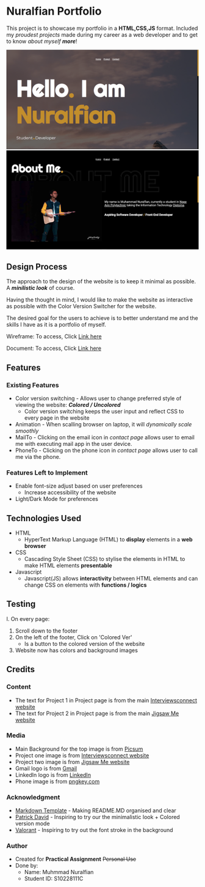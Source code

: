 # Nuralfian Portfolio

This project is to showcase my portfolio in a **HTML,CSS,JS** format. Included my _proudest projects_ made during my career as a web developer and to get to know _about myself **more**_!

![First Image](/images/first_image_website.png)
![Second Image](/images/second_image_website.png)

## Design Process

The approach to the design of the website is to keep it minimal as possible. A **_minilistic look_** of course.

Having the thought in mind, I would like to make the website as interactive as possible with the Color Version Switcher for the website.

The desired goal for the users to achieve is to better understand me and the skills I have as it is a portfolio of myself.

Wireframe: To access, Click [Link here](https://xd.adobe.com/view/2586de42-9875-4f4a-9bc1-c48c4c2e5971-70d5/)

Document: To access, Click [Link here](https://docs.google.com/document/d/1HLVK-dt6wwK-BEuL8pES8D6vaaSgA3CsKXcMYcIqkfQ/edit?usp=sharing)

## Features

### Existing Features

- Color version switching - Allows user to change preferred style of viewing the website: **_Colored / Uncolored_**
  - Color version switching keeps the user input and reflect CSS to every page in the website
- Animation - When scalling browser on laptop, it will _dynamically scale smoothly_
- MailTo - Clicking on the email icon in _contact page_ allows user to email me with executing mail app in the user device.
- PhoneTo - Clicking on the phone icon in _contact page_ allows user to call me via the phone.

### Features Left to Implement

- Enable font-size adjust based on user preferences
  - Increase accessibility of the website
- Light/Dark Mode for preferences

## Technologies Used

- HTML
  - HyperText Markup Language (HTML) to **display** elements in a **web browser**
- CSS
  - Cascading Style Sheet (CSS) to stylise the elements in HTML to make HTML elements **presentable**
- Javascript
  - Javascript(JS) allows **interactivity** between HTML elements and can change CSS on elements with **functions / logics**

## Testing

I. On every page:

1. Scroll down to the footer
2. On the left of the footer, Click on 'Colored Ver'
   - Is a button to the colored version of the website
3. Website now has colors and background images

## Credits

### Content

- The text for Project 1 in Project page is from the main [Interviewsconnect website](https://www.interviewsconnect.com/)
- The text for Project 2 in Project page is from the main [Jigsaw Me website](https://jigsawme.antgility.com/)

### Media

- Main Background for the top image is from [Picsum](https://picsum.photos/seed/picsum/2000/2000)
- Project one image is from [Interviewsconnect website](https://www.interviewsconnect.com/)
- Project two image is from [Jigsaw Me website](https://jigsawme.antgility.com/)
- Gmail logo is from [Gmail](https://www.google.com/intl/en-GB/gmail/about/static-2.0/images/logo-gmail.png?fingerprint=c2eaf4aae389c3f885e97081bb197b97)
- LinkedIn logo is from [LinkedIn](https://content.linkedin.com/content/dam/me/business/en-us/amp/brand-site/v2/bg/LI-Bug.svg.original.svg)
- Phone image is from [pngkey.com](https://pngkey.com/)

### Acknowledgment

- [Markdown Template](https://github.com/immalcolm/interactivedev-readme-template) - Making README.MD organised and clear
- [Patrick David](https://bepatrickdavid.com/) - Inspiring to try our the minimalistic look + Colored version mode
- [Valorant](https://playvalorant.com/en-sg/) - Inspiring to try out the font stroke in the background

### Author

- Created for **Practical Assignment** ~~Personal Use~~
- Done by:
  - Name: Muhmmad Nuralfian
  - Student ID: S10228111C
